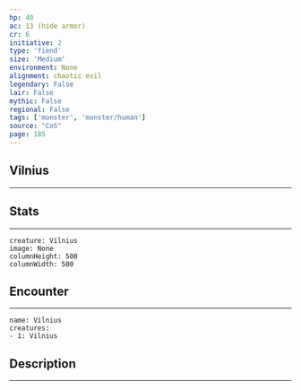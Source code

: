 ```yaml
---
hp: 40
ac: 13 (hide armor)
cr: 6
initiative: 2
type: 'fiend'    
size: 'Medium'
environment: None
alignment: chaotic evil
legendary: False
lair: False
mythic: False
regional: False
tags: ['monster', 'monster/human']
source: "CoS"
page: 185
---
```


## Vilnius
---



## Stats
---

```statblock
creature: Vilnius
image: None
columnHeight: 500
columnWidth: 500
```

## Encounter
---

```encounter-table
name: Vilnius
creatures:
- 1: Vilnius
```

## Description
---





